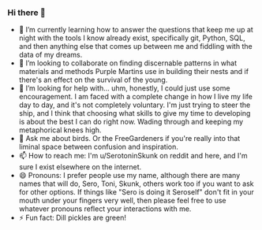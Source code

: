 ### Hi there 👋


- 🌱 I’m currently learning how to answer the questions that keep me up at night with the tools I know already exist, specifically   git, Python, SQL, and then anything else that comes up between me and fiddling with the data of my dreams. 
- 👯 I’m looking to collaborate on finding discernable patterns in what materials and methods Purple Martins use in building their nests and if there's an effect on the survival of the young. 
- 🤔 I’m looking for help with... uhm, honestly, I could just use some encouragement. I am faced with a complete change in how I live my life day to day, and it's not completely voluntary. I'm just trying to steer the ship, and I think that choosing what skills to give my time to developing is about the best I can do right now. Wading through and keeping my metaphorical knees high.
- 💬 Ask me about birds. Or the FreeGardeners if you're really into that liminal space between confusion and inspiration.  
- 📫 How to reach me: I'm u/SerotoninSkunk on reddit and here, and I'm sure I exist elsewhere on the internet. 
- 😄 Pronouns: I prefer people use my name, although there are many names that will do, Sero, Toni, Skunk, others work too if you want to ask for other options. If things like "Sero is doing it Seroself" don't fit in your mouth under your fingers very well, then please feel free to use whatever pronouns reflect your interactions with me. 
- ⚡ Fun fact: Dill pickles are green! 
